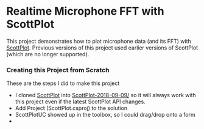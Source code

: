 # Realtime Microphone FFT with ScottPlot

This project demonstrates how to plot microphone data (and its FFT) with [ScottPlot](https://github.com/swharden/ScottPlot). Previous versions of this project used earlier versions of ScottPlot (which are no longer supported).

### Creating this Project from Scratch
These are the steps I did to make this project
* I cloned [ScottPlot](https://github.com/swharden/ScottPlot) into [ScottPlot-2018-09-09/](ScottPlot-2018-09-09) so it will always work with this project even if the latest ScottPlot API changes.
* Add Project (ScottPlot.csproj) to the solution
* ScottPlotUC showed up in the toolbox, so I could drag/drop onto a form
* 